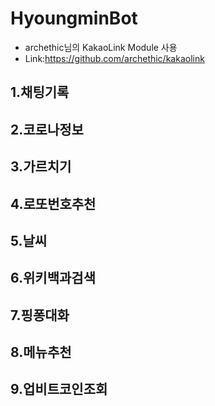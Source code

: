 # HyoungminBot

- archethic님의 KakaoLink Module 사용
- Link:https://github.com/archethic/kakaolink

## 1.채팅기록

## 2.코로나정보

## 3.가르치기

## 4.로또번호추천

## 5.날씨

## 6.위키백과검색

## 7.핑퐁대화

## 8.메뉴추천

## 9.업비트코인조회
